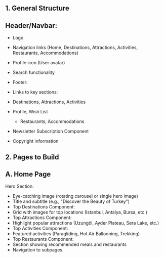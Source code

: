 ## 1. General Structure
## Header/Navbar:

- Logo
- Navigation links (Home, Destinations, Attractions, Activities, Restaurants, Accommodations)
- Profile icon (User avatar)
- Search functionality

- Footer:

- Links to key sections:
- Destinations, Attractions, Activities
- Profile, Wish List
  - Restaurants, Accommodations
- Newsletter Subscription Component
- Copyright information


## 2. Pages to Build
## A. Home Page

Hero Section:

- Eye-catching image (rotating carousel or single hero image)
- Title and subtitle (e.g., "Discover the Beauty of Turkey")
- Top Destinations Component:
- Grid with images for top locations (Istanbul, Antalya, Bursa, etc.)
- Top Attractions Component:
- Highlight popular attractions (Uzungöl, Ayder Plateau, Sera Lake, etc.)
- Top Activities Component:
- Featured activities (Paragliding, Hot Air Ballooning, Trekking)
- Top Restaurants Component:
- Section showing recommended meals and restaurants
- Navigation to subpages.
